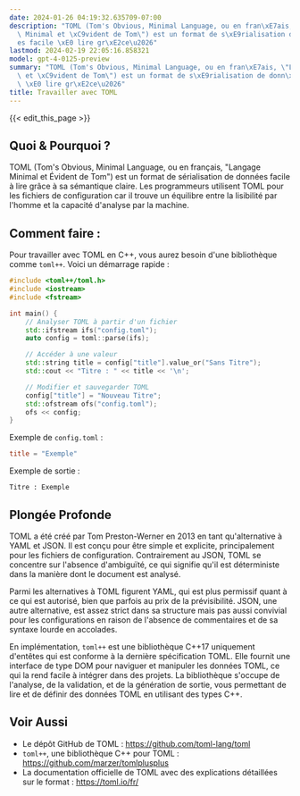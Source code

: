 ```yaml
---
date: 2024-01-26 04:19:32.635709-07:00
description: "TOML (Tom's Obvious, Minimal Language, ou en fran\xE7ais, \"Langage\
  \ Minimal et \xC9vident de Tom\") est un format de s\xE9rialisation de donn\xE9\
  es facile \xE0 lire gr\xE2ce\u2026"
lastmod: 2024-02-19 22:05:16.858321
model: gpt-4-0125-preview
summary: "TOML (Tom's Obvious, Minimal Language, ou en fran\xE7ais, \"Langage Minimal\
  \ et \xC9vident de Tom\") est un format de s\xE9rialisation de donn\xE9es facile\
  \ \xE0 lire gr\xE2ce\u2026"
title: Travailler avec TOML
---
```


{{< edit_this_page >}}

## Quoi & Pourquoi ?
TOML (Tom's Obvious, Minimal Language, ou en français, "Langage Minimal et Évident de Tom") est un format de sérialisation de données facile à lire grâce à sa sémantique claire. Les programmeurs utilisent TOML pour les fichiers de configuration car il trouve un équilibre entre la lisibilité par l'homme et la capacité d'analyse par la machine.

## Comment faire :
Pour travailler avec TOML en C++, vous aurez besoin d'une bibliothèque comme `toml++`. Voici un démarrage rapide :

```C++
#include <toml++/toml.h>
#include <iostream>
#include <fstream>

int main() {
    // Analyser TOML à partir d'un fichier
    std::ifstream ifs("config.toml");
    auto config = toml::parse(ifs);

    // Accéder à une valeur
    std::string title = config["title"].value_or("Sans Titre");
    std::cout << "Titre : " << title << '\n';

    // Modifier et sauvegarder TOML
    config["title"] = "Nouveau Titre";
    std::ofstream ofs("config.toml");
    ofs << config;
}
```

Exemple de `config.toml` :
```toml
title = "Exemple"
```

Exemple de sortie :
```plaintext
Titre : Exemple
```

## Plongée Profonde
TOML a été créé par Tom Preston-Werner en 2013 en tant qu'alternative à YAML et JSON. Il est conçu pour être simple et explicite, principalement pour les fichiers de configuration. Contrairement au JSON, TOML se concentre sur l'absence d'ambiguïté, ce qui signifie qu'il est déterministe dans la manière dont le document est analysé.

Parmi les alternatives à TOML figurent YAML, qui est plus permissif quant à ce qui est autorisé, bien que parfois au prix de la prévisibilité. JSON, une autre alternative, est assez strict dans sa structure mais pas aussi convivial pour les configurations en raison de l'absence de commentaires et de sa syntaxe lourde en accolades.

En implémentation, `toml++` est une bibliothèque C++17 uniquement d'entêtes qui est conforme à la dernière spécification TOML. Elle fournit une interface de type DOM pour naviguer et manipuler les données TOML, ce qui la rend facile à intégrer dans des projets. La bibliothèque s'occupe de l'analyse, de la validation, et de la génération de sortie, vous permettant de lire et de définir des données TOML en utilisant des types C++.

## Voir Aussi
- Le dépôt GitHub de TOML : https://github.com/toml-lang/toml
- `toml++`, une bibliothèque C++ pour TOML : https://github.com/marzer/tomlplusplus
- La documentation officielle de TOML avec des explications détaillées sur le format : https://toml.io/fr/
